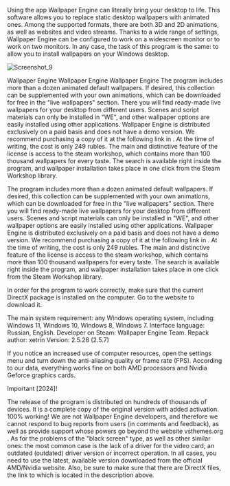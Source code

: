 Using the app Wallpaper Engine can literally bring your desktop to life. This software allows you to replace static desktop wallpapers with animated ones. Among the supported formats, there are both 3D and 2D animations, as well as websites and video streams. Thanks to a wide range of settings, Wallpaper Engine can be configured to work on a widescreen monitor or to work on two monitors. In any case, the task of this program is the same: to allow you to install wallpapers on your Windows desktop.

![Screenshot_9](https://github.com/user-attachments/assets/6a85e600-dab7-47f2-93db-bd693859e15d)

Wallpaper Engine
Wallpaper Engine
Wallpaper Engine
The program includes more than a dozen animated default wallpapers. If desired, this collection can be supplemented with your own animations, which can be downloaded for free in the "live wallpapers" section. There you will find ready-made live wallpapers for your desktop from different users. Scenes and script materials can only be installed in "WE", and other wallpaper options are easily installed using other applications.
Wallpaper Engine is distributed exclusively on a paid basis and does not have a demo version. We recommend purchasing a copy of it at the following link in . At the time of writing, the cost is only 249 rubles. The main and distinctive feature of the license is access to the steam workshop, which contains more than 100 thousand wallpapers for every taste. The search is available right inside the program, and wallpaper installation takes place in one click from the Steam Workshop library. 

The program includes more than a dozen animated default wallpapers. If desired, this collection can be supplemented with your own animations, which can be downloaded for free in the "live wallpapers" section. There you will find ready-made live wallpapers for your desktop from different users. Scenes and script materials can only be installed in "WE", and other wallpaper options are easily installed using other applications.
Wallpaper Engine is distributed exclusively on a paid basis and does not have a demo version. We recommend purchasing a copy of it at the following link in . At the time of writing, the cost is only 249 rubles. The main and distinctive feature of the license is access to the steam workshop, which contains more than 100 thousand wallpapers for every taste. The search is available right inside the program, and wallpaper installation takes place in one click from the Steam Workshop library. 

In order for the program to work correctly, make sure that the current DirectX package is installed on the computer. Go to the website to download it.

The main system requirement: any Windows operating system, including: Windows 11, Windows 10, Windows 8, Windows 7.
Interface language: Russian, English.
Developer on Steam: Wallpaper Engine Team.
Repack author: xetrin
Version: 2.5.28 (2.5.7)

If you notice an increased use of computer resources, open the settings menu and turn down the anti-aliasing quality or frame rate (FPS). According to our data, everything works fine on both AMD processors and Nvidia Geforce graphics cards.


Important [2024]!

The release of the program is distributed on hundreds of thousands of devices. It is a complete copy of the original version with added activation. 100% working! We are not Wallpaper Engine developers, and therefore we cannot respond to bug reports from users (in comments and feedback), as well as provide support whose powers go beyond the website vsthemes.org . As for the problems of the "black screen" type, as well as other similar ones: the most common case is the lack of a driver for the video card; an outdated (outdated) driver version or incorrect operation. In all cases, you need to use the latest, available version downloaded from the official AMD/Nvidia website. Also, be sure to make sure that there are DirectX files, the link to which is located in the description above.

